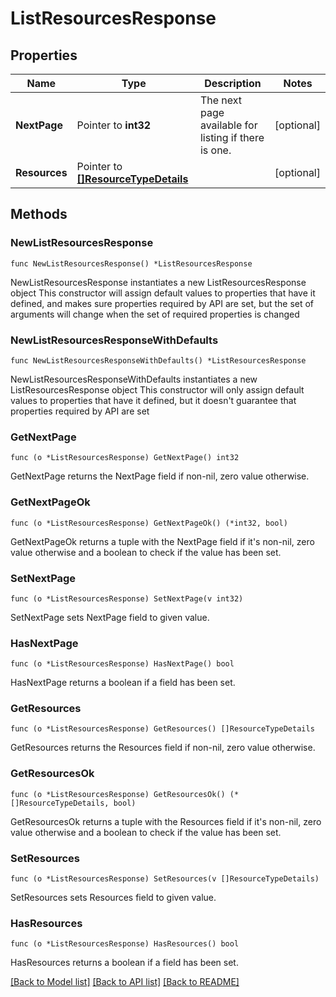 # ListResourcesResponse

## Properties

Name | Type | Description | Notes
------------ | ------------- | ------------- | -------------
**NextPage** | Pointer to **int32** | The next page available for listing if there is one. | [optional] 
**Resources** | Pointer to [**[]ResourceTypeDetails**](ResourceTypeDetails.md) |  | [optional] 

## Methods

### NewListResourcesResponse

`func NewListResourcesResponse() *ListResourcesResponse`

NewListResourcesResponse instantiates a new ListResourcesResponse object
This constructor will assign default values to properties that have it defined,
and makes sure properties required by API are set, but the set of arguments
will change when the set of required properties is changed

### NewListResourcesResponseWithDefaults

`func NewListResourcesResponseWithDefaults() *ListResourcesResponse`

NewListResourcesResponseWithDefaults instantiates a new ListResourcesResponse object
This constructor will only assign default values to properties that have it defined,
but it doesn't guarantee that properties required by API are set

### GetNextPage

`func (o *ListResourcesResponse) GetNextPage() int32`

GetNextPage returns the NextPage field if non-nil, zero value otherwise.

### GetNextPageOk

`func (o *ListResourcesResponse) GetNextPageOk() (*int32, bool)`

GetNextPageOk returns a tuple with the NextPage field if it's non-nil, zero value otherwise
and a boolean to check if the value has been set.

### SetNextPage

`func (o *ListResourcesResponse) SetNextPage(v int32)`

SetNextPage sets NextPage field to given value.

### HasNextPage

`func (o *ListResourcesResponse) HasNextPage() bool`

HasNextPage returns a boolean if a field has been set.

### GetResources

`func (o *ListResourcesResponse) GetResources() []ResourceTypeDetails`

GetResources returns the Resources field if non-nil, zero value otherwise.

### GetResourcesOk

`func (o *ListResourcesResponse) GetResourcesOk() (*[]ResourceTypeDetails, bool)`

GetResourcesOk returns a tuple with the Resources field if it's non-nil, zero value otherwise
and a boolean to check if the value has been set.

### SetResources

`func (o *ListResourcesResponse) SetResources(v []ResourceTypeDetails)`

SetResources sets Resources field to given value.

### HasResources

`func (o *ListResourcesResponse) HasResources() bool`

HasResources returns a boolean if a field has been set.


[[Back to Model list]](../README.md#documentation-for-models) [[Back to API list]](../README.md#documentation-for-api-endpoints) [[Back to README]](../README.md)


